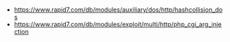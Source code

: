 # 
## 
- https://www.rapid7.com/db/modules/auxiliary/dos/http/hashcollision_dos
- https://www.rapid7.com/db/modules/exploit/multi/http/php_cgi_arg_injection

